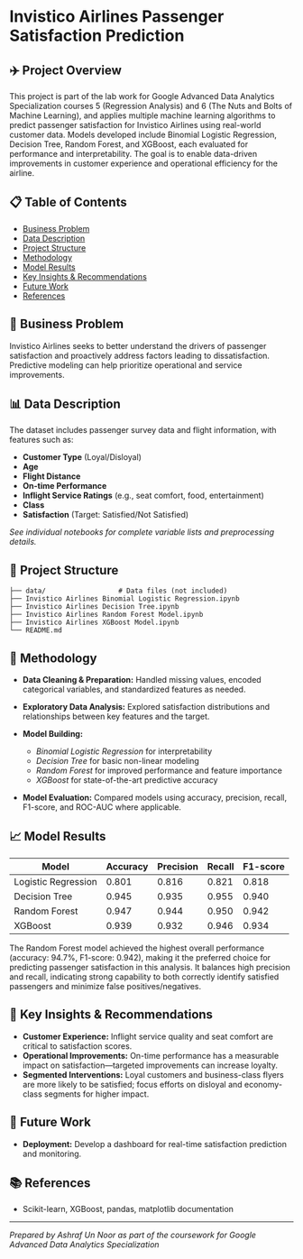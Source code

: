 # Invistico Airlines Passenger Satisfaction Prediction

## ✈️ Project Overview

This project is part of the lab work for Google Advanced Data Analytics Specialization courses 5 (Regression Analysis) and 6 (The Nuts and Bolts of Machine Learning), and applies multiple machine learning algorithms to predict passenger satisfaction for Invistico Airlines using real-world customer data. Models developed include Binomial Logistic Regression, Decision Tree, Random Forest, and XGBoost, each evaluated for performance and interpretability. The goal is to enable data-driven improvements in customer experience and operational efficiency for the airline.

## 📋 Table of Contents

* [Business Problem](#-business-problem)
* [Data Description](#-data-description)
* [Project Structure](#-project-structure)
* [Methodology](#-methodology)
* [Model Results](#-model-results)
* [Key Insights & Recommendations](#-key-insights--recommendations)
* [Future Work](#-future-work)
* [References](#-references)

## 💼 Business Problem

Invistico Airlines seeks to better understand the drivers of passenger satisfaction and proactively address factors leading to dissatisfaction. Predictive modeling can help prioritize operational and service improvements.

## 📊 Data Description

The dataset includes passenger survey data and flight information, with features such as:

* **Customer Type** (Loyal/Disloyal)
* **Age**
* **Flight Distance**
* **On-time Performance**
* **Inflight Service Ratings** (e.g., seat comfort, food, entertainment)
* **Class**
* **Satisfaction** (Target: Satisfied/Not Satisfied)

*See individual notebooks for complete variable lists and preprocessing details.*

## 📁 Project Structure

```
├── data/                  # Data files (not included)
├── Invistico Airlines Binomial Logistic Regression.ipynb
├── Invistico Airlines Decision Tree.ipynb
├── Invistico Airlines Random Forest Model.ipynb
├── Invistico Airlines XGBoost Model.ipynb
└── README.md
```

## 🧭 Methodology

* **Data Cleaning & Preparation:**
  Handled missing values, encoded categorical variables, and standardized features as needed.
* **Exploratory Data Analysis:**
  Explored satisfaction distributions and relationships between key features and the target.
* **Model Building:**

  * *Binomial Logistic Regression* for interpretability
  * *Decision Tree* for basic non-linear modeling
  * *Random Forest* for improved performance and feature importance
  * *XGBoost* for state-of-the-art predictive accuracy
* **Model Evaluation:**
  Compared models using accuracy, precision, recall, F1-score, and ROC-AUC where applicable.

## 📈 Model Results

| Model               | Accuracy    | Precision    | Recall    | F1-score    |
| ------------------- | --------    | ---------    | ------    | --------    |
| Logistic Regression | 0.801       | 0.816        | 0.821     | 0.818       |
| Decision Tree       | 0.945       | 0.935        | 0.955     | 0.940       |
| Random Forest       | 0.947       | 0.944        | 0.950     | 0.942       |
| XGBoost             | 0.939       | 0.932        | 0.946     | 0.934       |

The Random Forest model achieved the highest overall performance (accuracy: 94.7%, F1-score: 0.942), making it the preferred choice for predicting passenger satisfaction in this analysis. It balances high precision and recall, indicating strong capability to both correctly identify satisfied passengers and minimize false positives/negatives.


## 📝 Key Insights & Recommendations

* **Customer Experience:**
  Inflight service quality and seat comfort are critical to satisfaction scores.
* **Operational Improvements:**
  On-time performance has a measurable impact on satisfaction—targeted improvements can increase loyalty.
* **Segmented Interventions:**
  Loyal customers and business-class flyers are more likely to be satisfied; focus efforts on disloyal and economy-class segments for higher impact.

## 🚀 Future Work

* **Deployment:**
  Develop a dashboard for real-time satisfaction prediction and monitoring.

## 📚 References

* Scikit-learn, XGBoost, pandas, matplotlib documentation

---

*Prepared by Ashraf Un Noor as part of the coursework for Google Advanced Data Analytics Specialization*
